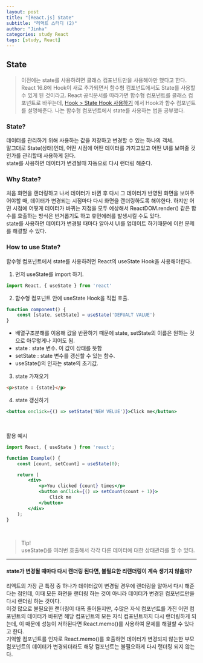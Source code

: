 ```yaml
---
layout: post
title: "[React.js] State"
subtitle: "리액트 스터디 (2)"
author: "Jinha"
categories: study React
tags: [study, React]
---
```


## State
> 이전에는 state를 사용하려면 클래스 컴포넌트만을 사용해야만 했다고 한다.
> React 16.8에 Hook이 새로 추가되면서 함수형 컴포넌트에서도 State를 사용할 수 있게 된 것이라고.
> React 공식문서를 따라가면 함수형 컴포넌트를 클래스 컴포넌트로 바꾸는데, [Hook > State Hook 사용하기](https://ko.reactjs.org/docs/hooks-state.html) 에서 Hook과 함수 컴포넌트를 설명해준다.
> 나는 함수형 컴포넌트에서 state를 사용하는 법을 공부했다.


### State?
데이터를 관리하기 위해 사용하는 값을 저장하고 변경할 수 있는 하나의 객체.   
말그대로 State(상태)인데, 어떤 시점에 어떤 데이터를 가지고있고 어떤 UI를 보여줄 것인가를 관리할때 사용하게 된다.   
state를 사용하면 데이터가 변경될때 자동으로 다시 랜더링 해준다. 

### Why State?

처음 화면을 랜더링하고 나서 데이터가 바뀐 후 다시 그 데이터가 반영된 화면을 보여주어야할 때, 데이터가 변경되는 시점마다 다시 화면을 랜더링하도록 해야한다.
하지만 어떤 시점에 어떻게 데이터가 바뀌는 지점을 모두 예상해서 ReactDOM.render() 같은 함수를 호출하는 방식은 번거롭기도 하고 휴먼에러를 발생시킬 수도 있다.   
state를 사용하면 데이터가 변경될 때마다 알아서 UI를 업데이트 하기때문에 이런 문제를 해결할 수 있다.

### How to use State?
함수형 컴포넌트에서 state를 사용하려면 React의 useState Hook을 사용해야한다.

1. 먼저 useState를 import 하기. 
```jsx
import React, { useState } from 'react'
```

2. 함수형 컴포넌트 안에 useState Hook을 직접 호출.
```jsx
function component() {
    const [state, setState] = useState('DEFUALT VALUE')
}
```
- 배열구조분해를 이용해 값을 반환하기 때문에 state, setState의 이름은 원하는 것으로 아무렇게나 지어도 됨.
- state : state 변수. 이 값이 상태를 뜻함
- setState : state 변수를 갱신할 수 있는 함수.
- useState()의 인자는 state의 초기값. 

3. state 가져오기

```html
<p>state : {state}</p>
```

4. state 갱신하기
```jsx
<button onclick={() => setState('NEW VELUE')}>Click me</button>
```

<br />

활용 예시
```jsx
import React, { useState } from 'react';

function Example() {
    const [count, setCount] = useState(0);

    return (
        <div>
            <p>You clicked {count} times</p>
            <button onClick={() => setCount(count + 1)}>
                Click me
            </button>
        </div>
    );
}
```

<br />

> Tip!  
> useState()를 여러번 호출해서 각각 다른 데이터에 대한 상태관리를 할 수 있다.

***

#### state가 변경될 때마다 다시 랜더링 된다면, 불필요한 리랜더링이 계속 생기지 않을까?
리액트의 가장 큰 특징 중 하나가 데이터값이 변경될 경우에 렌더링을 알아서 다시 해준다는 점인데, 이때 모든 화면을 랜더링 하는 것이 아니라 데이터가 변경된 컴포넌트만을 다시 랜더링 하는 것이다.   
이것 많으로 불필요한 랜더링이 대폭 줄어들지만, 수많은 자식 컴포넌트를 가진 어떤 컴포넌트의 데이터가 바뀌면 해당 컴포넌트의 모든 자식 컴포넌트까지 다시 랜더링하게 되는데, 이 때문에 성능이 저하된다면 React.memo()를 사용하여 문제를 해결할 수 있다고 한다.   
기억할 컴포넌트를 인자로 React.memo()를 호출하면 데이터가 변경되지 않는한 부모 컴포넌트의 데이터가 변경되더라도 해당 컴포넌트는 불필요하게 다시 랜더링 되지 않는다.
